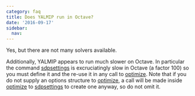```yaml
---
category: faq
title: Does YALMIP run in Octave?
date: '2016-09-17'
sidebar:
  nav:
---
```


Yes, but there are not many solvers available.

Additionally, YALMIP appears to run much slower on Octave. In particular the command [sdpsettings](/command/sdpsettings) is excruciatingly slow in Octave (a factor 100) so you must define it and the re-use it in any call to [optimize](/command/optimize). Note that if you do not supply an options structure to [optimize](/command/optimize), a call will be made inside [optimize](/command/optimize) to [sdpsettings](/command/sdpsettings) to create one anyway, so do not omit it.
